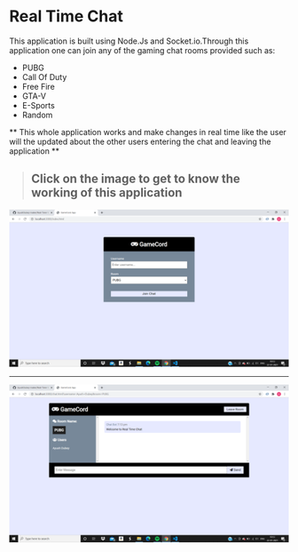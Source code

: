 # Real Time Chat

This application is built using Node.Js and Socket.io.Through this application one can join any of the gaming chat rooms provided such as:
* PUBG
* Call Of Duty
* Free Fire
* GTA-V
* E-Sports
* Random

** This whole application works and make changes in real time like the user will the updated about the other users entering the chat and leaving the application **

> ## Click on the image to get to know the working of this application

[![ChatCord](/chatcord1.png)](https://www.youtube.com/watch?v=LfGhzXWQCB8)
<hr/>
<img src="/chatcord2.png">

